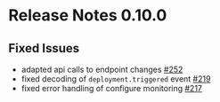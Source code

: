 # Release Notes 0.10.0

## Fixed Issues

- adapted api calls to endpoint changes [#252](https://github.com/keptn-contrib/dynatrace-service/issues/252)
- fixed decoding of `deployment.triggered` event [#219](https://github.com/keptn-contrib/dynatrace-service/issues/219)
- fixed error handling of configure monitoring [#217](https://github.com/keptn-contrib/dynatrace-service/issues/217) 
